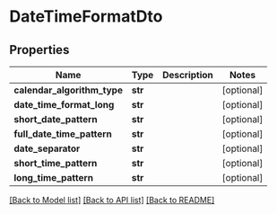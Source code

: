 # DateTimeFormatDto


## Properties
Name | Type | Description | Notes
------------ | ------------- | ------------- | -------------
**calendar_algorithm_type** | **str** |  | [optional] 
**date_time_format_long** | **str** |  | [optional] 
**short_date_pattern** | **str** |  | [optional] 
**full_date_time_pattern** | **str** |  | [optional] 
**date_separator** | **str** |  | [optional] 
**short_time_pattern** | **str** |  | [optional] 
**long_time_pattern** | **str** |  | [optional] 

[[Back to Model list]](../README.md#documentation-for-models) [[Back to API list]](../README.md#documentation-for-api-endpoints) [[Back to README]](../README.md)


